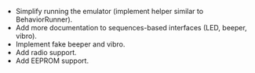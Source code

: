 * Simplify running the emulator (implement helper similar to BehaviorRunner).
* Add more documentation to sequences-based interfaces (LED, beeper, vibro).
* Implement fake beeper and vibro.
* Add radio support.
* Add EEPROM support.

